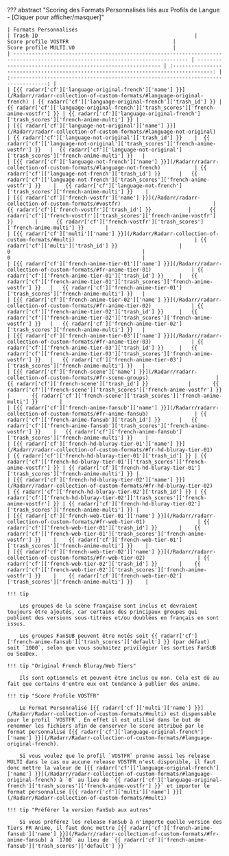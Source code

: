 ??? abstract "Scoring des Formats Personnalisés liés aux Profils de Langue - [Cliquer pour afficher/masquer]"

    | Formats Personnalisés                                                                                                           | Trash ID                                                   |                                 Score profile VOSTFR                                  |                                Score profile MULTI.VO                                |
    | ------------------------------------------------------------------------------------------------------------------------------- | ---------------------------------------------------------- | :-----------------------------------------------------------------------------------: | :----------------------------------------------------------------------------------: |
    | [{{ radarr['cf']['language-original-french']['name'] }}](/Radarr/radarr-collection-of-custom-formats/#language-original-french) | {{ radarr['cf']['language-original-french']['trash_id'] }} | {{ radarr['cf']['language-original-french']['trash_scores']['french-anime-vostfr'] }} | {{ radarr['cf']['language-original-french']['trash_scores']['french-anime-multi'] }} |
    | [{{ radarr['cf']['language-not-original']['name'] }}](/Radarr/radarr-collection-of-custom-formats/#language-not-original)       | {{ radarr['cf']['language-not-original']['trash_id'] }}    |  {{ radarr['cf']['language-not-original']['trash_scores']['french-anime-vostfr'] }}   |  {{ radarr['cf']['language-not-original']['trash_scores']['french-anime-multi'] }}   |
    | [{{ radarr['cf']['language-not-french']['name'] }}](/Radarr/radarr-collection-of-custom-formats/#language-not-french)           | {{ radarr['cf']['language-not-french']['trash_id'] }}      |   {{ radarr['cf']['language-not-french']['trash_scores']['french-anime-vostfr'] }}    |   {{ radarr['cf']['language-not-french']['trash_scores']['french-anime-multi'] }}    |
    | [{{ radarr['cf']['french-vostfr']['name'] }}](/Radarr/radarr-collection-of-custom-formats/#vostfr)                              | {{ radarr['cf']['french-vostfr']['trash_id'] }}            |      {{ radarr['cf']['french-vostfr']['trash_scores']['french-anime-vostfr'] }}       |      {{ radarr['cf']['french-vostfr']['trash_scores']['french-anime-multi'] }}       |
    | [{{ radarr['cf']['multi']['name'] }}](/Radarr/Radarr-collection-of-custom-formats/#multi)                                       | {{ radarr['cf']['multi']['trash_id'] }}                    |                                           0                                           |                                          0                                           |
    | [{{ radarr['cf']['french-anime-tier-01']['name'] }}](/Radarr/radarr-collection-of-custom-formats/#fr-anime-tier-01)             | {{ radarr['cf']['french-anime-tier-01']['trash_id'] }}     |   {{ radarr['cf']['french-anime-tier-01']['trash_scores']['french-anime-vostfr'] }}   |   {{ radarr['cf']['french-anime-tier-01']['trash_scores']['french-anime-multi'] }}   |
    | [{{ radarr['cf']['french-anime-tier-02']['name'] }}](/Radarr/radarr-collection-of-custom-formats/#fr-anime-tier-02)             | {{ radarr['cf']['french-anime-tier-02']['trash_id'] }}     |   {{ radarr['cf']['french-anime-tier-02']['trash_scores']['french-anime-vostfr'] }}   |   {{ radarr['cf']['french-anime-tier-02']['trash_scores']['french-anime-multi'] }}   |
    | [{{ radarr['cf']['french-anime-tier-03']['name'] }}](/Radarr/radarr-collection-of-custom-formats/#fr-anime-tier-03)             | {{ radarr['cf']['french-anime-tier-03']['trash_id'] }}     |   {{ radarr['cf']['french-anime-tier-03']['trash_scores']['french-anime-vostfr'] }}   |   {{ radarr['cf']['french-anime-tier-03']['trash_scores']['french-anime-multi'] }}   |
    | [{{ radarr['cf']['french-scene']['name'] }}](/Radarr/radarr-collection-of-custom-formats/#fr-scene-groups)                      | {{ radarr['cf']['french-scene']['trash_id'] }}             |       {{ radarr['cf']['french-scene']['trash_scores']['french-anime-vostfr'] }}       |       {{ radarr['cf']['french-scene']['trash_scores']['french-anime-multi'] }}       |
    | [{{ radarr['cf']['french-anime-fansub']['name'] }}](/Radarr/radarr-collection-of-custom-formats/#fr-anime-fansub)               | {{ radarr['cf']['french-anime-fansub']['trash_id'] }}      |   {{ radarr['cf']['french-anime-fansub']['trash_scores']['french-anime-vostfr'] }}    |   {{ radarr['cf']['french-anime-fansub']['trash_scores']['french-anime-multi'] }}    |
    | [{{ radarr['cf']['french-hd-bluray-tier-01']['name'] }}](/Radarr/radarr-collection-of-custom-formats/#fr-hd-bluray-tier-01)     | {{ radarr['cf']['french-hd-bluray-tier-01']['trash_id'] }} | {{ radarr['cf']['french-hd-bluray-tier-01']['trash_scores']['french-anime-vostfr'] }} | {{ radarr['cf']['french-hd-bluray-tier-01']['trash_scores']['french-anime-multi'] }} |
    | [{{ radarr['cf']['french-hd-bluray-tier-02']['name'] }}](/Radarr/radarr-collection-of-custom-formats/#fr-hd-bluray-tier-02)     | {{ radarr['cf']['french-hd-bluray-tier-02']['trash_id'] }} | {{ radarr['cf']['french-hd-bluray-tier-02']['trash_scores']['french-anime-vostfr'] }} | {{ radarr['cf']['french-hd-bluray-tier-02']['trash_scores']['french-anime-multi'] }} |
    | [{{ radarr['cf']['french-web-tier-01']['name'] }}](/Radarr/radarr-collection-of-custom-formats/#fr-web-tier-01)                 | {{ radarr['cf']['french-web-tier-01']['trash_id'] }}       |    {{ radarr['cf']['french-web-tier-01']['trash_scores']['french-anime-vostfr'] }}    |    {{ radarr['cf']['french-web-tier-01']['trash_scores']['french-anime-multi'] }}    |
    | [{{ radarr['cf']['french-web-tier-02']['name'] }}](/Radarr/radarr-collection-of-custom-formats/#fr-web-tier-02)                 | {{ radarr['cf']['french-web-tier-02']['trash_id'] }}       |    {{ radarr['cf']['french-web-tier-02']['trash_scores']['french-anime-vostfr'] }}    |    {{ radarr['cf']['french-web-tier-02']['trash_scores']['french-anime-multi'] }}    |

    !!! tip

        Les groupes de la scène française sont inclus et devraient toujours être ajoutés, car certains des principaux groupes qui publient des versions sous-titrées et/ou doublées en français en sont issus.

        Les groupes FanSUB peuvent être notés soit {{ radarr['cf']['french-anime-fansub']['trash_scores']['default'] }} (par défaut) soit `1000`, selon que vous souhaitez privilégier les sorties FanSUB ou SeaDex.

    !!! tip "Original French Bluray/Web Tiers"

        Ils sont optionnels et peuvent être inclus ou non. Cela est dû au fait que certains d'entre eux ont tendance à publier des anime.

    !!! tip "Score Profile VOSTFR"

        Le Format Personnalisé [{{ radarr['cf']['multi']['name'] }}](/Radarr/Radarr-collection-of-custom-formats/#multi) est dispensable pour le profil `VOSTFR`. En effet il est utilisé dans le but de renommer les fichiers afin de conserver le score attribué par le format personnalisé [{{ radarr['cf']['language-original-french']['name'] }}](/Radarr/Radarr-collection-of-custom-formats/#language-original-french).

        Si vous voulez que le profil `VOSTFR` prenne aussi les release MULTI dans le cas ou aucune release VOSTFR n'est disponible, il faut donc mettre la valeur de [{{ radarr['cf']['language-original-french']['name'] }}](/Radarr/radarr-collection-of-custom-formats/#language-original-french) à `0` au lieu de `{{ radarr['cf']['language-original-french']['trash_scores']['french-anime-vostfr'] }}` et importer le format personnalisé [{{ radarr['cf']['multi']['name'] }}](/Radarr/Radarr-collection-of-custom-formats/#multi)

    !!! tip "Préférer la version FanSub aux autres"

        Si vous préférez les release FanSub à n'importe quelle version des Tiers FR Anime, il faut donc mettre [{{ radarr['cf']['french-anime-fansub']['name'] }}](/Radarr/radarr-collection-of-custom-formats/#fr-anime-fansub) à `1700` au lieu de `{{ radarr['cf']['french-anime-fansub']['trash_scores']['default'] }}`
